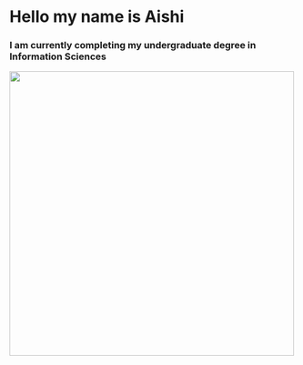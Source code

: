 # Hello my name is Aishi

### I am currently completing my undergraduate degree in Information Sciences


 <img src = "https://res.cloudinary.com/dtljonz0f/image/upload/shutterstock_329662223_ss_non-editorial_3_csm8lw" width = "500px" height = "500px">
